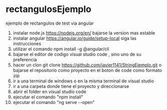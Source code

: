 # rectangulosEjemplo
ejemplo de rectangulos de test via angular
1. instalar node.js https://nodejs.org/en/ bajarse la version mas estable
2. instalar angular https://angular.io/guide/setup-local siga las instrucciones 
3. utilizar el comando npm install -g @angular/cli
4. bajarse el editor de codigo visual studio code , sino uno de su preferencia
5. hacer un clon git clone https://github.com/javier1141/StringEjemplo.git o bajarse el repositorio como proyecto  en el boton de code como formato zip
6. ir a una terminal de windows o en la misma terminal de visual studio
7. ir a una carpeta donde tiene el proyecto y direccionarse
8. abrir el folder en visual studio code 
9. ejecutar el comando "npm install"
10. ejecutar el comando "ng serve --open"
